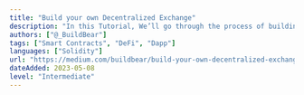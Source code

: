 ```yaml
---
title: "Build your own Decentralized Exchange"
description: "In this Tutorial, We’ll go through the process of building a basic Decentralized Exchange."
authors: ["@_BuildBear"]
tags: ["Smart Contracts", "DeFi", "Dapp"]
languages: ["Solidity"]
url: "https://medium.com/buildbear/build-your-own-decentralized-exchange-4ccabd519d26"
dateAdded: 2023-05-08
level: "Intermediate"
---
```

 
